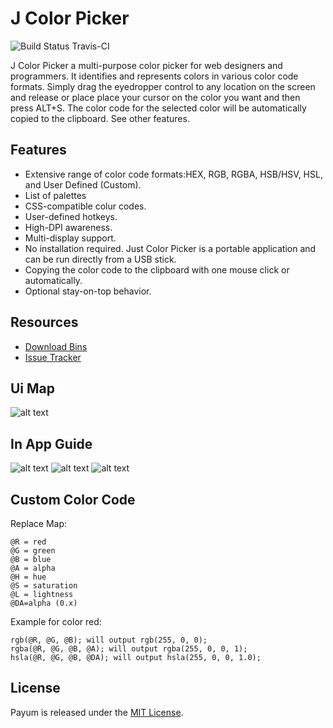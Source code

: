 # J Color Picker
<link rel="shortcut icon" type="image/x-icon" href="Resources/jColorPickerLogo.ico">

![Build Status Travis-CI](https://img.shields.io/appveyor/ci/x5Qubits/jColorPicker?style=flat-square)

J Color Picker a multi-purpose color picker for web designers and programmers. It identifies and represents colors in various color code formats. Simply drag the eyedropper control to any location on the screen and release or place place your cursor on the color you want and then press ALT+S. The color code for the selected color will be automatically copied to the clipboard. See other features.

## Features
- Extensive range of color code formats:HEX, RGB, RGBA, HSB/HSV, HSL, and User Defined (Custom).
- List of palettes
- CSS-compatible colur codes.
- User-defined hotkeys.
- High-DPI awareness.
- Multi-display support.
- No installation required. Just Color Picker is a portable application and can be run directly from a USB stick.
- Copying the color code to the clipboard with one mouse click or automatically.
- Optional stay-on-top behavior.

## Resources
* [Download Bins](https://github.com/x5qubits/jColorPicker/releases/)
* [Issue Tracker](https://github.com/x5qubits/jColorPicker/issues)

## Ui Map
![alt text](https://i.postimg.cc/X7M3vVYF/j-pick1.png)


## In App Guide
![alt text](https://i.postimg.cc/0j0txdNV/j-pick3.png)
![alt text](https://i.postimg.cc/J0LT9dRy/j-pick2.png)
![alt text](https://i.postimg.cc/J7NYbmQj/j-pick4.png)

## Custom Color Code
Replace Map:
~~~~
@R = red
@G = green
@B = blue
@A = alpha
@H = hue
@S = saturation
@L = lightness
@DA=alpha (0.x)
~~~~

Example for color red:
~~~~
rgb(@R, @G, @B); will output rgb(255, 0, 0);
rgba(@R, @G, @B, @A); will output rgba(255, 0, 0, 1);
hsla(@R, @G, @B, @DA); will output hsla(255, 0, 0, 1.0);
~~~~

## License
Payum is released under the [MIT License](LICENSE).
